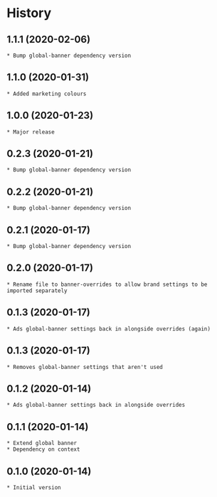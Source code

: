 # History

## 1.1.1 (2020-02-06)
    * Bump global-banner dependency version

## 1.1.0 (2020-01-31)
    * Added marketing colours

## 1.0.0 (2020-01-23)
    * Major release

## 0.2.3 (2020-01-21)
    * Bump global-banner dependency version

## 0.2.2 (2020-01-21)
    * Bump global-banner dependency version

## 0.2.1 (2020-01-17)
    * Bump global-banner dependency version

## 0.2.0 (2020-01-17)
    * Rename file to banner-overrides to allow brand settings to be imported separately

## 0.1.3 (2020-01-17)
	* Ads global-banner settings back in alongside overrides (again)

## 0.1.3 (2020-01-17)
	* Removes global-banner settings that aren't used

## 0.1.2 (2020-01-14)
	* Ads global-banner settings back in alongside overrides

## 0.1.1 (2020-01-14)
	* Extend global banner
	* Dependency on context

## 0.1.0 (2020-01-14)
	* Initial version
